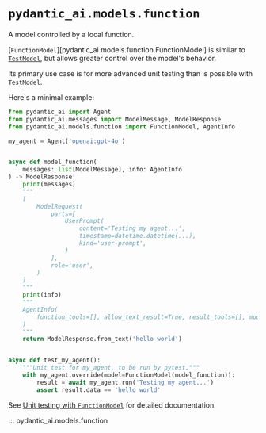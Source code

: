 # `pydantic_ai.models.function`

A model controlled by a local function.

[`FunctionModel`][pydantic_ai.models.function.FunctionModel] is similar to [`TestModel`](test.md),
but allows greater control over the model's behavior.

Its primary use case is for more advanced unit testing than is possible with `TestModel`.

Here's a minimal example:

```py {title="function_model_usage.py" call_name="test_my_agent" lint="not-imports"}
from pydantic_ai import Agent
from pydantic_ai.messages import ModelMessage, ModelResponse
from pydantic_ai.models.function import FunctionModel, AgentInfo

my_agent = Agent('openai:gpt-4o')


async def model_function(
    messages: list[ModelMessage], info: AgentInfo
) -> ModelResponse:
    print(messages)
    """
    [
        ModelRequest(
            parts=[
                UserPrompt(
                    content='Testing my agent...',
                    timestamp=datetime.datetime(...),
                    kind='user-prompt',
                )
            ],
            role='user',
        )
    ]
    """
    print(info)
    """
    AgentInfo(
        function_tools=[], allow_text_result=True, result_tools=[], model_settings=None
    )
    """
    return ModelResponse.from_text('hello world')


async def test_my_agent():
    """Unit test for my_agent, to be run by pytest."""
    with my_agent.override(model=FunctionModel(model_function)):
        result = await my_agent.run('Testing my agent...')
        assert result.data == 'hello world'
```

See [Unit testing with `FunctionModel`](../../testing-evals.md#unit-testing-with-functionmodel) for detailed documentation.

::: pydantic_ai.models.function
